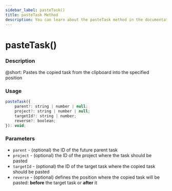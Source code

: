 ```yaml
---
sidebar_label: pasteTask()
title: pasteTask Method
description: You can learn about the pasteTask method in the documentation of the DHTMLX JavaScript To Do List library. Browse developer guides and API reference, try out code examples and live demos, and download a free 30-day evaluation version of DHTMLX To Do List.
---
```


# pasteTask()

### Description

@short: Pastes the copied task from the clipboard into the specified position

### Usage

~~~js
pasteTask({
    parent?: string | number | null;
    project?: string | number | null;
    targetId?: string | number;
    reverse?: boolean;
}): void;
~~~

### Parameters

- `parent` - (optional) the ID of the future parent task
- `project` - (optional) the ID of the project where the task should be pasted
- `targetId` - (optional) the ID of the target task where the copied task should be pasted
- `reverse` - (optional) defines the position where the copied task will be pasted: **before** the target task or **after** it